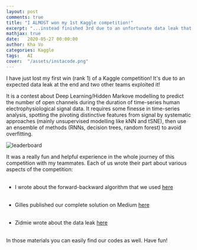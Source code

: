 ```yaml
---
layout: post
comments: true
title: "I ALMOST won my 1st Kaggle competition!" 
excerpt: "...instead finished 3rd due to an unfortunate data leak that 2 other teams exploited in the Liverpool Ion Switching Competition"
mathjax: true
date:   2020-05-27 00:00:00
author: Kha Vo
categories: Kaggle
tags:	AI
cover:  "/assets/instacode.png"
---
```


I have just lost my first win (rank 1) of a Kaggle competition! It's due to an expected data leak at the end and two other teams exploited it! <br>

It is a contest about Deep Learning/Hidden Markove modelling to predict the number of open channels during the duration of time-series human electrophysiological signal data. 
It requires some finesse in time-series analysis, spotting the pivoting distinctive features from signal by systematic approaches (mainly unsupervised modelling like kNN and tSNE),
then use an ensemble of methods (RNNs, decision trees, random forest) to avoid overfitting. <br>

![leaderboard](https://miro.medium.com/v2/resize:fit:1100/format:webp/1*V10hsLxhpun-sNbcF0dqgQ.png) <br>

It was a really fun and helpful experience in the whole journey of this competition with my teammates. Each of us wrote their part about various aspects of the competition: <br> <br>

- I wrote about the forward-backward algorithm that we used [here](https://www.kaggle.com/competitions/liverpool-ion-switching/discussion/153734)  <br><br>

- Gilles published our complete solution on Medium [here](https://medium.com/towards-data-science/identifying-the-number-of-open-ion-channels-with-hidden-markov-models-334fab86fc85)<br><br>

- Zidmie wrote about the data leak [here](https://www.kaggle.com/c/liverpool-ion-switching/discussion/153824)<br><br>

In those materials you can easily find our codes as well. Have fun!



